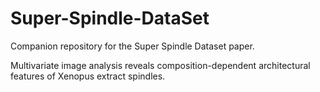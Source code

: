 # Super-Spindle-DataSet
Companion repository for the Super Spindle Dataset paper.     

Multivariate image analysis reveals composition-dependent architectural features of Xenopus extract spindles.     
